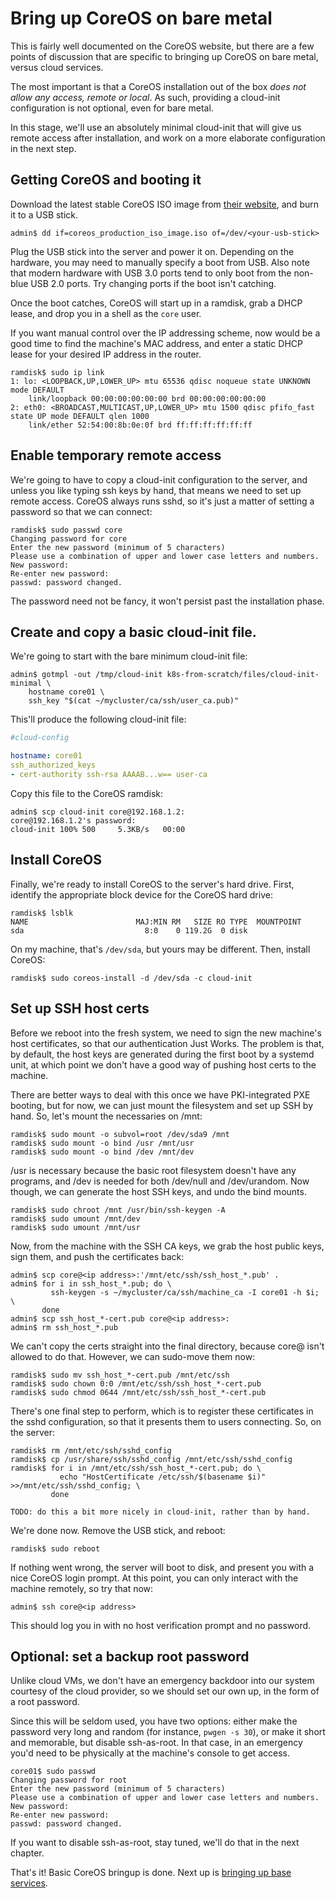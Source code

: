 # Bring up CoreOS on bare metal

This is fairly well documented on the CoreOS website, but there are a
few points of discussion that are specific to bringing up CoreOS on
bare metal, versus cloud services.

The most important is that a CoreOS installation out of the box _does
not allow any access, remote or local_. As such, providing a
cloud-init configuration is not optional, even for bare metal.

In this stage, we'll use an absolutely minimal cloud-init that will
give us remote access after installation, and work on a more elaborate
configuration in the next step.

## Getting CoreOS and booting it

Download the latest stable CoreOS ISO image from
[their website](https://www.coreos.com), and burn it to a USB stick.

```console
admin$ dd if=coreos_production_iso_image.iso of=/dev/<your-usb-stick>
```

Plug the USB stick into the server and power it on. Depending on the
hardware, you may need to manually specify a boot from USB. Also note
that modern hardware with USB 3.0 ports tend to only boot from the
non-blue USB 2.0 ports. Try changing ports if the boot isn't catching.

Once the boot catches, CoreOS will start up in a ramdisk, grab a DHCP
lease, and drop you in a shell as the `core` user.

If you want manual control over the IP addressing scheme, now would be
a good time to find the machine's MAC address, and enter a static DHCP
lease for your desired IP address in the router.

```console
ramdisk$ sudo ip link
1: lo: <LOOPBACK,UP,LOWER_UP> mtu 65536 qdisc noqueue state UNKNOWN mode DEFAULT 
    link/loopback 00:00:00:00:00:00 brd 00:00:00:00:00:00
2: eth0: <BROADCAST,MULTICAST,UP,LOWER_UP> mtu 1500 qdisc pfifo_fast state UP mode DEFAULT qlen 1000
    link/ether 52:54:00:8b:0e:0f brd ff:ff:ff:ff:ff:ff
```

## Enable temporary remote access

We're going to have to copy a cloud-init configuration to the server,
and unless you like typing ssh keys by hand, that means we need to set
up remote access. CoreOS always runs sshd, so it's just a matter of
setting a password so that we can connect:

```console
ramdisk$ sudo passwd core
Changing password for core
Enter the new password (minimum of 5 characters)
Please use a combination of upper and lower case letters and numbers.
New password: 
Re-enter new password: 
passwd: password changed.
```

The password need not be fancy, it won't persist past the installation
phase.

## Create and copy a basic cloud-init file.

We're going to start with the bare minimum cloud-init file:

```console
admin$ gotmpl -out /tmp/cloud-init k8s-from-scratch/files/cloud-init-minimal \
    hostname core01 \
    ssh_key "$(cat ~/mycluster/ca/ssh/user_ca.pub)"
```

This'll produce the following cloud-init file:

```yaml
#cloud-config

hostname: core01
ssh_authorized_keys
- cert-authority ssh-rsa AAAAB...w== user-ca
```

Copy this file to the CoreOS ramdisk:

```console
admin$ scp cloud-init core@192.168.1.2:
core@192.168.1.2's password:
cloud-init 100% 500     5.3KB/s   00:00
```

## Install CoreOS

Finally, we're ready to install CoreOS to the server's hard drive. First, identify the appropriate block device for the CoreOS hard drive:

```console
ramdisk$ lsblk
NAME                        MAJ:MIN RM   SIZE RO TYPE  MOUNTPOINT
sda                           8:0    0 119.2G  0 disk  
```

On my machine, that's `/dev/sda`, but yours may be different. Then, install CoreOS:

```console
ramdisk$ sudo coreos-install -d /dev/sda -c cloud-init
```

## Set up SSH host certs

Before we reboot into the fresh system, we need to sign the new
machine's host certificates, so that our authentication Just
Works. The problem is that, by default, the host keys are generated
during the first boot by a systemd unit, at which point we don't have
a good way of pushing host certs to the machine.

There are better ways to deal with this once we have PKI-integrated
PXE booting, but for now, we can just mount the filesystem and set up
SSH by hand. So, let's mount the necessaries on /mnt:

```console
ramdisk$ sudo mount -o subvol=root /dev/sda9 /mnt
ramdisk$ sudo mount -o bind /usr /mnt/usr
ramdisk$ sudo mount -o bind /dev /mnt/dev
```

/usr is necessary because the basic root filesystem doesn't have any
programs, and /dev is needed for both /dev/null and /dev/urandom. Now
though, we can generate the host SSH keys, and undo the bind mounts.

```console
ramdisk$ sudo chroot /mnt /usr/bin/ssh-keygen -A
ramdisk$ sudo umount /mnt/dev
ramdisk$ sudo umount /mnt/usr
```

Now, from the machine with the SSH CA keys, we grab the host public
keys, sign them, and push the certificates back:

```console
admin$ scp core@<ip address>:'/mnt/etc/ssh/ssh_host_*.pub' .
admin$ for i in ssh_host_*.pub; do \
         ssh-keygen -s ~/mycluster/ca/ssh/machine_ca -I core01 -h $i; \
       done
admin$ scp ssh_host_*-cert.pub core@<ip address>:
admin$ rm ssh_host_*.pub
```

We can't copy the certs straight into the final directory, because
core@ isn't allowed to do that. However, we can sudo-move them now:

```console
ramdisk$ sudo mv ssh_host_*-cert.pub /mnt/etc/ssh
ramdisk$ sudo chown 0:0 /mnt/etc/ssh/ssh_host_*-cert.pub
ramdisk$ sudo chmod 0644 /mnt/etc/ssh/ssh_host_*-cert.pub
```

There's one final step to perform, which is to register these
certificates in the sshd configuration, so that it presents them to
users connecting. So, on the server:

```console
ramdisk$ rm /mnt/etc/ssh/sshd_config
ramdisk$ cp /usr/share/ssh/sshd_config /mnt/etc/ssh/sshd_config
ramdisk$ for i in /mnt/etc/ssh/ssh_host_*-cert.pub; do \
           echo "HostCertificate /etc/ssh/$(basename $i)" >>/mnt/etc/ssh/sshd_config; \
         done
```

```
TODO: do this a bit more nicely in cloud-init, rather than by hand.
```

We're done now. Remove the USB stick, and reboot:

```console
ramdisk$ sudo reboot
```

If nothing went wrong, the server will boot to disk, and present you
with a nice CoreOS login prompt. At this point, you can only interact
with the machine remotely, so try that now:

```console
admin$ ssh core@<ip address>
```

This should log you in with no host verification prompt and no
password.

## Optional: set a backup root password

Unlike cloud VMs, we don't have an emergency backdoor into our system
courtesy of the cloud provider, so we should set our own up, in the
form of a root password.

Since this will be seldom used, you have two options: either make the
password very long and random (for instance, `pwgen -s 30`), or make
it short and memorable, but disable ssh-as-root. In that case, in an
emergency you'd need to be physically at the machine's console to get
access.

```console
core01$ sudo passwd
Changing password for root
Enter the new password (minimum of 5 characters)
Please use a combination of upper and lower case letters and numbers.
New password: 
Re-enter new password: 
passwd: password changed.
```

If you want to disable ssh-as-root, stay tuned, we'll do that in the
next chapter.

That's it! Basic CoreOS bringup is done. Next up is [bringing up base services](/Base-Services-Bringup.md).
